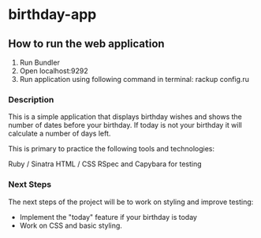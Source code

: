 # birthday-app

<h2> How to run the web application </h2>

1. Run Bundler
2. Open localhost:9292
3. Run application using following command in terminal:
   rackup config.ru

<h3> Description </h3> 

This is a simple application that displays birthday wishes and shows the number of dates before your birthday. If today is not your birthday it will calculate a number of days left.

This is primary to practice the following tools and technologies:

Ruby / Sinatra
HTML / CSS
RSpec and Capybara for testing
   
<h3> Next Steps </h3>
   
The next steps of the project will be to work on styling and improve testing:
   
   - Implement the "today" feature if your birthday is today 
   - Work on CSS and basic styling. 
